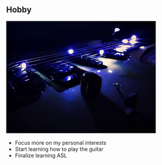 ## Hobby

![Frasar Langlands = Electric guitar arise](guitar.jpg)

- Focus more on my personal interests
- Start learning how to play the guitar
- Finalize learning ASL